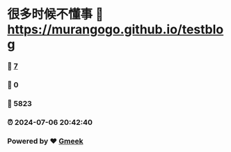 # 很多时候不懂事 :link: https://murangogo.github.io/testblog 
### :page_facing_up: [7](https://murangogo.github.io/testblog/tag.html) 
### :speech_balloon: 0 
### :hibiscus: 5823 
### :alarm_clock: 2024-07-06 20:42:40 
### Powered by :heart: [Gmeek](https://github.com/Meekdai/Gmeek)
